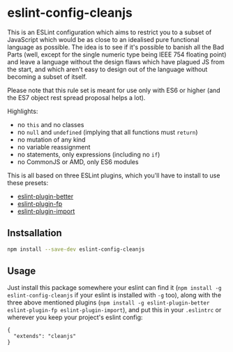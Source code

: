 # eslint-config-cleanjs

This is an ESLint configuration which aims to restrict you to a subset
of JavaScript which would be as close to an idealised pure functional
language as possible. The idea is to see if it's possible to banish
all the Bad Parts (well, except for the single numeric type being IEEE
754 floating point) and leave a language without the design flaws
which have plagued JS from the start, and which aren't easy to design
out of the language without becoming a subset of itself.

Please note that this rule set is meant for use only with ES6 or
higher (and the ES7 object rest spread proposal helps a lot).

Highlights:

* no `this` and no classes
* no `null` and `undefined` (implying that all functions must `return`)
* no mutation of any kind
* no variable reassignment
* no statements, only expressions (including no `if`)
* no CommonJS or AMD, only ES6 modules

This is all based on three ESLint plugins, which you'll have to
install to use these presets:

* [eslint-plugin-better](https://github.com/idmitriev/eslint-plugin-better)
* [eslint-plugin-fp](https://github.com/jfmengels/eslint-plugin-fp)
* [eslint-plugin-import](https://github.com/benmosher/eslint-plugin-import)

## Instsallation

```bash
npm install --save-dev eslint-config-cleanjs
```

## Usage

Just install this package somewhere your eslint can find it (`npm
install -g eslint-config-cleanjs` if your eslint is installed with
`-g` too), along with the three above mentioned plugins (`npm install -g
eslint-plugin-better eslint-plugin-fp eslint-plugin-import`), and put
this in your `.eslintrc` or wherever you keep your project's eslint
config:

```
{
  "extends": "cleanjs"
}
```
